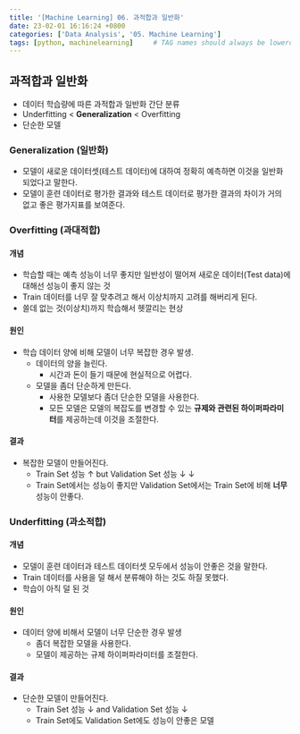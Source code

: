 ```yaml
---
title: '[Machine Learning] 06. 과적합과 일반화'
date: 23-02-01 16:16:24 +0800
categories: ['Data Analysis', '05. Machine Learning']
tags: [python, machinelearning]     # TAG names should always be lowercase
---
```


## 과적합과 일반화

- 데이터 학습량에 따른 과적합과 일반화 간단 분류
- Underfitting < **Generalization** < Overfitting
- 단순한 모델

### **Generalization (일반화)**
- 모델이 새로운 데이터셋(테스트 데이터)에 대하여 정확히 예측하면 이것을 일반화 되었다고 말한다.
- 모델이 훈련 데이터로 평가한 결과와 테스트 데이터로 평가한 결과의 차이가 거의 없고 좋은 평가지표를 보여준다.

### **Overfitting (과대적합)**
#### 개념
- 학습할 때는 예측 성능이 너무 좋지만 일반성이 떨어져 새로운 데이터(Test data)에 대해선 성능이 좋지 않는 것
- Train 데이터를 너무 잘 맞추려고 해서 이상치까지 고려를 해버리게 된다.
- 쓸데 없는 것(이상치)까지 학습해서 헷깔리는 현상
#### 원인
- 학습 데이터 양에 비해 모델이 너무 복잡한 경우 발생.
    - 데이터의 양을 늘린다. 
        - 시간과 돈이 들기 때문에 현실적으로 어렵다.
    - 모델을 좀더 단순하게 만든다.
        - 사용한 모델보다 좀더 단순한 모델을 사용한다.
        - 모든 모델은 모델의 복잡도를 변경할 수 있는 **규제와 관련된 하이퍼파라미터**를 제공하는데 이것을 조절한다.
#### 결과
- 복잡한 모델이 만들어진다.
    - Train Set 성능 &uarr;  but  Validation Set 성능 &darr; &darr;
    - Train Set에서는 성능이 좋지만 Validation Set에서는 Train Set에 비해 **너무** 성능이 안좋다.
    
### **Underfitting (과소적합)**
#### 개념
- 모델이 훈련 데이터과 테스트 데이터셋 모두에서 성능이 안좋은 것을 말한다.
- Train 데이터를 사용을 덜 해서 분류해야 하는 것도 하질 못했다.
- 학습이 아직 덜 된 것
#### 원인
- 데이터 양에 비해서 모델이 너무 단순한 경우 발생
    - 좀더 복잡한 모델을 사용한다.
    - 모델이 제공하는 규제 하이퍼파라미터를 조절한다.
#### 결과
- 단순한 모델이 만들어진다.
    - Train Set 성능 &darr;  and  Validation Set 성능 &darr;
    - Train Set에도 Validation Set에도 성능이 안좋은 모델